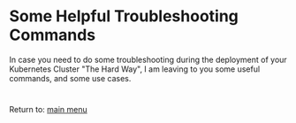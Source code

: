 # Some Helpful Troubleshooting Commands

In case you need to do some troubleshooting during the deployment of your Kubernetes Cluster "The Hard Way", I am leaving to you some useful commands, and some use cases.




# 
Return to: [main menu](https://github.com/jimenezcorzo/Kubernetes-The-Hard-Way-15.3-LXC/blob/master/Readme.md)


